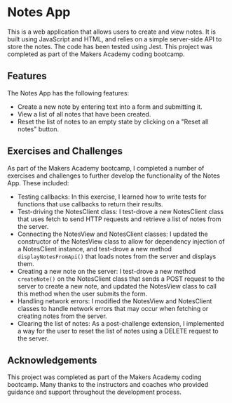 # Notes App

This is a web application that allows users to create and view notes. It is built using JavaScript and HTML, and relies on a simple server-side API to store the notes. The code has been tested using Jest. This project was completed as part of the Makers Academy coding bootcamp.

## Features

The Notes App has the following features:

* Create a new note by entering text into a form and submitting it.
* View a list of all notes that have been created.
* Reset the list of notes to an empty state by clicking on a "Reset all notes" button.

## Exercises and Challenges

As part of the Makers Academy bootcamp, I completed a number of exercises and challenges to further develop the functionality of the Notes App. These included:

* Testing callbacks: In this exercise, I learned how to write tests for functions that use callbacks to return their results.
* Test-driving the NotesClient class: I test-drove a new NotesClient class that uses fetch to send HTTP requests and retrieve a list of notes from the server.
* Connecting the NotesView and NotesClient classes: I updated the constructor of the NotesView class to allow for dependency injection of a NotesClient instance, and test-drove a new method `displayNotesFromApi()` that loads notes from the server and displays them.
* Creating a new note on the server: I test-drove a new method `createNote()` on the NotesClient class that sends a POST request to the server to create a new note, and updated the NotesView class to call this method when the user submits the form.
* Handling network errors: I modified the NotesView and NotesClient classes to handle network errors that may occur when fetching or creating notes from the server.
* Clearing the list of notes: As a post-challenge extension, I implemented a way for the user to reset the list of notes using a DELETE request to the server.

## Acknowledgements

This project was completed as part of the Makers Academy coding bootcamp. Many thanks to the instructors and coaches who provided guidance and support throughout the development process.
